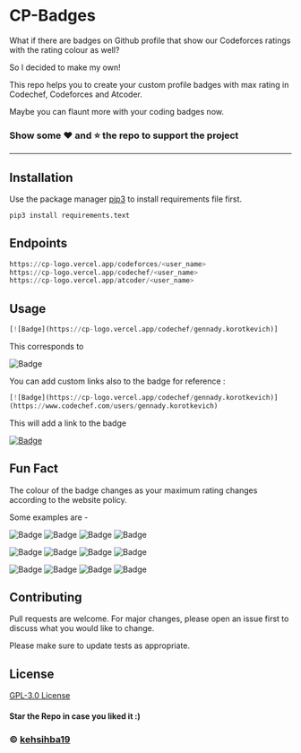 # CP-Badges

What if there are badges on Github profile that show our Codeforces ratings with the rating colour as well? 

So I decided to make my own!

This repo helps you to create your custom profile badges with max rating in Codechef, Codeforces and Atcoder.

Maybe you can flaunt more with your coding badges now.

### Show some :heart: and :star: the repo to support the project
---

## Installation

Use the package manager [pip3](https://pip.pypa.io/en/stable/) to install requirements file first.

```bash
pip3 install requirements.text
```

## Endpoints

```python
https://cp-logo.vercel.app/codeforces/<user_name>
https://cp-logo.vercel.app/codechef/<user_name>
https://cp-logo.vercel.app/atcoder/<user_name>
```

## Usage

```python
[![Badge](https://cp-logo.vercel.app/codechef/gennady.korotkevich)]
```
This corresponds to 

![Badge](https://cp-logo.vercel.app/codechef/gennady.korotkevich)

You can add custom links also to the badge for reference :

```python
[![Badge](https://cp-logo.vercel.app/codechef/gennady.korotkevich)]
(https://www.codechef.com/users/gennady.korotkevich)
```
This will add a link to the badge

[![Badge](https://cp-logo.vercel.app/codechef/gennady.korotkevich)](https://www.codechef.com/users/gennady.korotkevich)

## Fun Fact

The colour of the badge changes as your maximum rating changes according to the website policy.

Some examples are - 

![Badge](https://cp-logo.vercel.app/codechef/zabick)
![Badge](https://cp-logo.vercel.app/codeforces/invictus_123)
![Badge](https://cp-logo.vercel.app/codechef/kehsihba19)
![Badge](https://cp-logo.vercel.app/atcoder/sansen)

![Badge](https://cp-logo.vercel.app/codeforces/ujjawalrana001)
![Badge](https://cp-logo.vercel.app/codechef/kehsihb)
![Badge](https://cp-logo.vercel.app/atcoder/kehsihba)
![Badge](https://cp-logo.vercel.app/codeforces/errichto)

![Badge](https://cp-logo.vercel.app/codechef/errichto)
![Badge](https://cp-logo.vercel.app/atcoder/anzuof)
![Badge](https://cp-logo.vercel.app/codeforces/abhishek.kehsihba)
![Badge](https://cp-logo.vercel.app/atcoder/amiralisalimi)



## Contributing
Pull requests are welcome. For major changes, please open an issue first to discuss what you would like to change.

Please make sure to update tests as appropriate.

## License
[GPL-3.0 License](https://choosealicense.com/licenses/mit/)

#### Star the Repo in case you liked it :)

### © [kehsihba19](https://bit.ly/kehsihba19)
